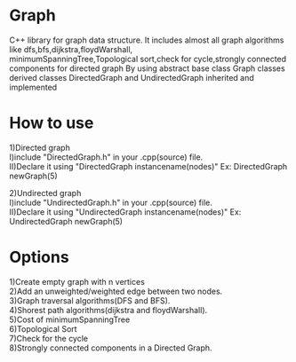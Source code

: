 # Graph
C++ library for graph data structure.
It includes almost all graph algorithms like dfs,bfs,dijkstra,floydWarshall,<br>
minimumSpanningTree,Topological sort,check for cycle,strongly connected components for directed graph
By using abstract base class Graph classes derived classes DirectedGraph and UndirectedGraph inherited and implemented

# How to use
1)Directed graph<br>
  I)include "DirectedGraph.h" in your .cpp(source) file.<br>
  II)Declare it using "DirectedGraph instancename(nodes)"   Ex: DirectedGraph newGraph(5)

2)Undirected graph<br>
  I)include "UndirectedGraph.h" in your .cpp(source) file.<br>
  II)Declare it using "UndirectedGraph instancename(nodes)"   Ex: UndirectedGraph newGraph(5)

# Options
1)Create empty graph with n vertices<br>
2)Add an unweighted/weighted edge between two nodes.<br>
3)Graph traversal algorithms(DFS and BFS).<br>
4)Shorest path algorithms(dijkstra and floydWarshall).<br>
5)Cost of minimumSpanningTree<br>
6)Topological Sort<br>
7)Check for the cycle<br>
8)Strongly connected components in a Directed Graph.

